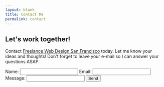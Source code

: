 ```yaml
---
layout: blank
title: Contact Me
permalink: contact
---
```


## Let's work together!

Contact [Freelance Web Design San Francisco](/) today.
Let me know your ideas and thoughts! Don't forget to leave your e-mail so I can answer your questions ASAP.



<form action="https://formspree.io/f/xgepqgne" method="POST">
  <label>Name:</label>
  <input type="name" name="name" required>
  <label>Email:</label>
  <input type="email" name="_replyto" required>
  <label>Message:</label>
  <input type="textarea" name="name" required>
  <button class="submit--button" type="submit" value="Send">Send</button>
</form>